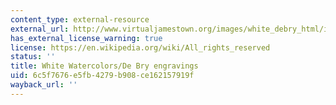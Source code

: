 ```yaml
---
content_type: external-resource
external_url: http://www.virtualjamestown.org/images/white_debry_html/introduction.html
has_external_license_warning: true
license: https://en.wikipedia.org/wiki/All_rights_reserved
status: ''
title: White Watercolors/De Bry engravings
uid: 6c5f7676-e5fb-4279-b908-ce162157919f
wayback_url: ''
---
```

